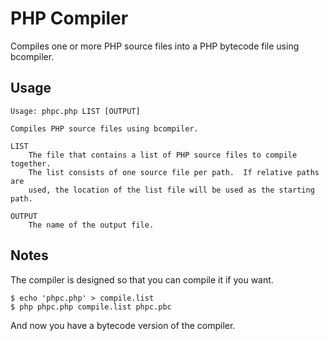 # PHP Compiler

Compiles one or more PHP source files into a PHP bytecode file using bcompiler.

## Usage

    Usage: phpc.php LIST [OUTPUT]

    Compiles PHP source files using bcompiler.

    LIST
        The file that contains a list of PHP source files to compile together.
        The list consists of one source file per path.  If relative paths are
        used, the location of the list file will be used as the starting path.

    OUTPUT
        The name of the output file.

## Notes

The compiler is designed so that you can compile it if you want.

    $ echo 'phpc.php' > compile.list
    $ php phpc.php compile.list phpc.pbc

And now you have a bytecode version of the compiler.